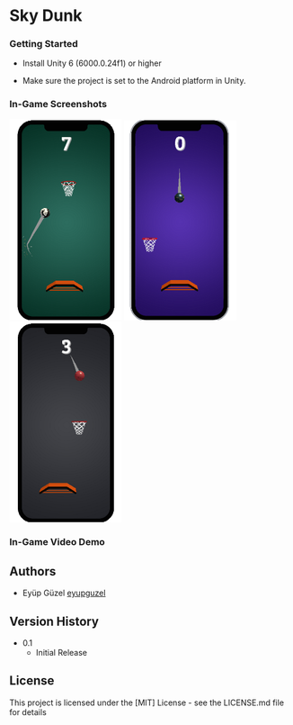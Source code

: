 # Sky Dunk
### Getting Started

* Install Unity 6 (6000.0.24f1) or higher

* Make sure the project is set to the Android platform in Unity.

### In-Game Screenshots

<img src="Screenshots/Ss_2.png" alt="Screenshot 2" width="200" /> <img src="Screenshots/Ss_1.png" alt="Screenshot 1" width="200" />  <img src="Screenshots/Ss_3.png" alt="Screenshot 3" width="200" />

### In-Game Video Demo

## Authors

* Eyüp Güzel  [eyupguzel](https://github.com/eyupguzel)

## Version History
* 0.1
    * Initial Release

## License

This project is licensed under the [MIT] License - see the LICENSE.md file for details

